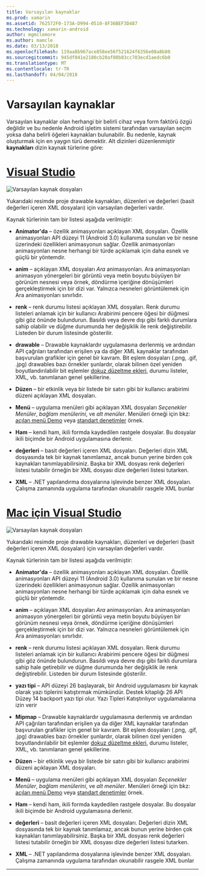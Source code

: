 ```yaml
---
title: Varsayılan kaynaklar
ms.prod: xamarin
ms.assetid: 762572F0-173A-D994-0510-8F36BEF3D487
ms.technology: xamarin-android
author: mgmclemore
ms.author: mamcle
ms.date: 03/13/2018
ms.openlocfilehash: 119aa8b967ace858ee56f521624f6356e08a8b80
ms.sourcegitcommit: 945df041e2180cb20af08b83cc703ecd1aedc6b0
ms.translationtype: MT
ms.contentlocale: tr-TR
ms.lasthandoff: 04/04/2018
---
```

# <a name="default-resources"></a>Varsayılan kaynaklar

Varsayılan kaynaklar olan herhangi bir belirli cihaz veya form faktörü özgü değildir ve bu nedenle Android işletim sistemi tarafından varsayılan seçim yoksa daha belirli öğeleri kaynakları bulunabilir. Bu nedenle, kaynak oluşturmak için en yaygın türü demektir. Alt dizinleri düzenlenmiştir **kaynakları** dizin kaynak türlerine göre:

# <a name="visual-studiotabvswin"></a>[Visual Studio](#tab/vswin)

![Varsayılan kaynak dosyaları](default-resources-images/01-resource-files-vs.png)

Yukarıdaki resimde proje drawable kaynakları, düzenleri ve değerleri (basit değerleri içeren XML dosyaları) için varsayılan değerleri vardır.

Kaynak türlerinin tam bir listesi aşağıda verilmiştir:

-  **Animator'da** &ndash; özellik animasyonları açıklayan XML dosyaları.
   Özellik animasyonları API düzeyi 11 (Android 3.0) kullanıma sunulan ve bir nesne üzerindeki özellikleri animasyonun sağlar. Özellik animasyonları animasyonları nesne herhangi bir türde açıklamak için daha esnek ve güçlü bir yöntemdir.

-  **anim** &ndash; açıklayan XML dosyaları *Ara* animasyonları. Ara animasyonları animasyon yönergeleri bir görüntü veya metin boyutu büyüyen bir görünüm nesnesi veya örnek, döndürme içeriğine dönüşümleri gerçekleştirmek için bir dizi var. Yalnızca nesneleri görüntülemek için Ara animasyonları sınırlıdır.

-  **renk** &ndash; renk durumu listesi açıklayan XML dosyaları. Renk durumu listeleri anlamak için bir kullanıcı Arabirimi pencere öğesi bir düğmesi gibi göz önünde bulundurun.
   Basıldı veya devre dışı gibi farklı durumlara sahip olabilir ve düğme durumunda her değişiklik ile renk değiştirebilir. Listeden bir durum listesinde gösterilir.

-  **drawable** &ndash; Drawable kaynaklardır uygulamasına derlenmiş ve ardından API çağrıları tarafından erişilen ya da diğer XML kaynaklar tarafından başvurulan grafikler için genel bir kavram.
   Bit eşlem dosyaları (.png, .gif, .jpg) drawables bazı örnekler şunlardır, olarak bilinen özel yeniden boyutlandırılabilir bit eşlemler [dokuz düzeltme ekleri](https://developer.android.com/guide/topics/graphics/2d-graphics.html#nine-patch), durumu listeler, XML, vb. tanımlanan genel şekillerine.
 
-  **Düzen** &ndash; bir etkinlik veya bir listede bir satırı gibi bir kullanıcı arabirimi düzeni açıklayan XML dosyaları.

-  **Menü** &ndash; uygulama menüleri gibi açıklayan XML dosyaları *Seçenekler Menüler*, *bağlam menülerini*, ve *alt menüler*. Menüleri örneği için bkz: [açılan menü Demo](https://developer.xamarin.com/samples/monodroid/PopupMenuDemo/) veya [standart denetimler](https://developer.xamarin.com/samples/mobile/StandardControls/) örnek.

-  **Ham** &ndash; kendi ham, ikili formda kaydedilen rastgele dosyalar. Bu dosyalar ikili biçimde bir Android uygulamasına derlenir.

-  **değerleri** &ndash; basit değerleri içeren XML dosyaları. Değerleri dizin XML dosyasında tek bir kaynak tanımlamaz, ancak bunun yerine birden çok kaynakları tanımlayabilirsiniz. Başka bir XML dosyası renk değerleri listesi tutabilir örneğin bir XML dosyası dize değerleri listesi tutarken.

-  **XML** &ndash; .NET yapılandırma dosyalarına işlevinde benzer XML dosyaları. Çalışma zamanında uygulama tarafından okunabilir rasgele XML bunlar


# <a name="visual-studio-for-mactabvsmac"></a>[Mac için Visual Studio](#tab/vsmac)

![Varsayılan kaynak dosyaları](default-resources-images/01-resource-files-xs.png)

Yukarıdaki resimde proje drawable kaynakları, düzenleri ve değerleri (basit değerleri içeren XML dosyaları) için varsayılan değerleri vardır.

Kaynak türlerinin tam bir listesi aşağıda verilmiştir:

-  **Animator'da** &ndash; özellik animasyonları açıklayan XML dosyaları.
   Özellik animasyonları API düzeyi 11 (Android 3.0) kullanıma sunulan ve bir nesne üzerindeki özellikleri animasyonun sağlar. Özellik animasyonları animasyonları nesne herhangi bir türde açıklamak için daha esnek ve güçlü bir yöntemdir.

-  **anim** &ndash; açıklayan XML dosyaları *Ara* animasyonları. Ara animasyonları animasyon yönergeleri bir görüntü veya metin boyutu büyüyen bir görünüm nesnesi veya örnek, döndürme içeriğine dönüşümleri gerçekleştirmek için bir dizi var. Yalnızca nesneleri görüntülemek için Ara animasyonları sınırlıdır.

-  **renk** &ndash; renk durumu listesi açıklayan XML dosyaları. Renk durumu listeleri anlamak için bir kullanıcı Arabirimi pencere öğesi bir düğmesi gibi göz önünde bulundurun.
   Basıldı veya devre dışı gibi farklı durumlara sahip hale getirebilir ve düğme durumunda her değişiklik ile renk değiştirebilir. Listeden bir durum listesinde gösterilir.

-  **yazı tipi** &ndash; API düzeyi 26 başlayarak, bir Android uygulamasını bir kaynak olarak yazı tiplerini katıştırmak mümkündür. Destek kitaplığı 26 API Düzey 14 backport yazı tipi olur. Yazı Tipleri Katıştırılıyor uygulamalarına izin verir

-  **Mipmap** &ndash; Drawable kaynaklardır uygulamasına derlenmiş ve ardından API çağrıları tarafından erişilen ya da diğer XML kaynaklar tarafından başvurulan grafikler için genel bir kavram.
   Bit eşlem dosyaları (.png, .gif, .jpg) drawables bazı örnekler şunlardır, olarak bilinen özel yeniden boyutlandırılabilir bit eşlemler [dokuz düzeltme ekleri](https://developer.android.com/guide/topics/graphics/2d-graphics.html#nine-patch), durumu listeler, XML, vb. tanımlanan genel şekillerine.

-  **Düzen** &ndash; bir etkinlik veya bir listede bir satırı gibi bir kullanıcı arabirimi düzeni açıklayan XML dosyaları.

-  **Menü** &ndash; uygulama menüleri gibi açıklayan XML dosyaları *Seçenekler Menüler*, *bağlam menülerini*, ve *alt menüler*. Menüleri örneği için bkz: [açılan menü Demo](https://developer.xamarin.com/samples/monodroid/PopupMenuDemo/) veya [standart denetimler](https://developer.xamarin.com/samples/mobile/StandardControls/) örnek.

-  **Ham** &ndash; kendi ham, ikili formda kaydedilen rastgele dosyalar. Bu dosyalar ikili biçimde bir Android uygulamasına derlenir.

-  **değerleri** &ndash; basit değerleri içeren XML dosyaları. Değerleri dizin XML dosyasında tek bir kaynak tanımlamaz, ancak bunun yerine birden çok kaynakları tanımlayabilirsiniz. Başka bir XML dosyası renk değerleri listesi tutabilir örneğin bir XML dosyası dize değerleri listesi tutarken.

-  **XML** &ndash; .NET yapılandırma dosyalarına işlevinde benzer XML dosyaları. Çalışma zamanında uygulama tarafından okunabilir rasgele XML bunlar

-----
